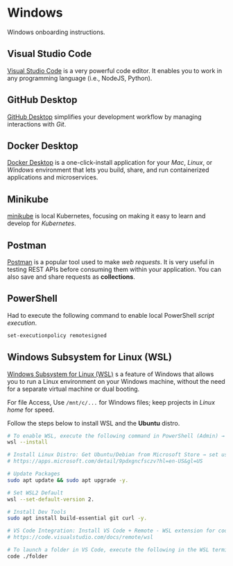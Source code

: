 # Windows

Windows onboarding instructions.

## Visual Studio Code

[Visual Studio Code](https://code.visualstudio.com/) is a very powerful code editor. It enables you to work in any programming language (i.e., NodeJS, Python).

## GitHub Desktop

[GitHub Desktop](https://desktop.github.com/download/) simplifies your development workflow by managing interactions with *Git*.

## Docker Desktop

[Docker Desktop](https://docs.docker.com/desktop/) is a one-click-install application for your *Mac*, *Linux*, or *Windows* environment that lets you build, share, and run containerized applications and microservices.

## Minikube

[minikube](https://minikube.sigs.k8s.io/docs/start/#windows) is local Kubernetes, focusing on making it easy to learn and develop for *Kubernetes*.

## Postman

[Postman](https://www.postman.com/) is a popular tool used to make *web requests*. It is very useful in testing REST APIs before consuming them within your application. You can also save and share requests as **collections**.

## PowerShell

Had to execute the following command to enable local PowerShell _script execution_.

```sh
set-executionpolicy remotesigned
```

## Windows Subsystem for Linux (WSL)

[Windows Subsystem for Linux (WSL)](https://learn.microsoft.com/en-us/windows/wsl/about) s a feature of Windows that allows you to run a Linux environment on your Windows machine, without the need for a separate virtual machine or dual booting.

For file Access, Use `/mnt/c/...` for Windows files; keep projects in *Linux home* for speed.

Follow the steps below to install WSL and the **Ubuntu** distro.

```sh
# To enable WSL, execute the following command in PowerShell (Admin) → reboot.
wsl --install

# Install Linux Distro: Get Ubuntu/Debian from Microsoft Store → set username/password.
# https://apps.microsoft.com/detail/9pdxgncfsczv?hl=en-US&gl=US

# Update Packages
sudo apt update && sudo apt upgrade -y.

# Set WSL2 Default
wsl --set-default-version 2.

# Install Dev Tools
sudo apt install build-essential git curl -y.

# VS Code Integration: Install VS Code + Remote - WSL extension for coding.
# https://code.visualstudio.com/docs/remote/wsl

# To launch a folder in VS Code, execute the following in the WSL terminal
code ./folder
```
